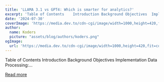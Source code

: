 ```yaml
---
title: 'LLAMA 3.1 vs GPT4: Which is smarter for analytics?'
excerpt: 'Table of Contents    Introduction Background Objectives  Implementation   Data Processing:...'
date: '2024-07-30'
coverImage: 'https://media.dev.to/cdn-cgi/image/width=1000,height=420,fit=cover,gravity=auto,format=auto/https%3A%2F%2Fdev-to-uploads.s3.amazonaws.com%2Fuploads%2Farticles%2Fxsoywfwc6xm5piuyvk7i.png'
author:
  name: Koders
  picture: "assets/blog/authors/koders.png"
ogImage:
  url: 'https://media.dev.to/cdn-cgi/image/width=1000,height=420,fit=cover,gravity=auto,format=auto/https%3A%2F%2Fdev-to-uploads.s3.amazonaws.com%2Fuploads%2Farticles%2Fxsoywfwc6xm5piuyvk7i.png'
---
```


Table of Contents    Introduction Background Objectives  Implementation   Data Processing:...

[Read more](https://dev.to/middleware/llama-31-vs-gpt4-which-is-smarter-for-analytics-11k0)

